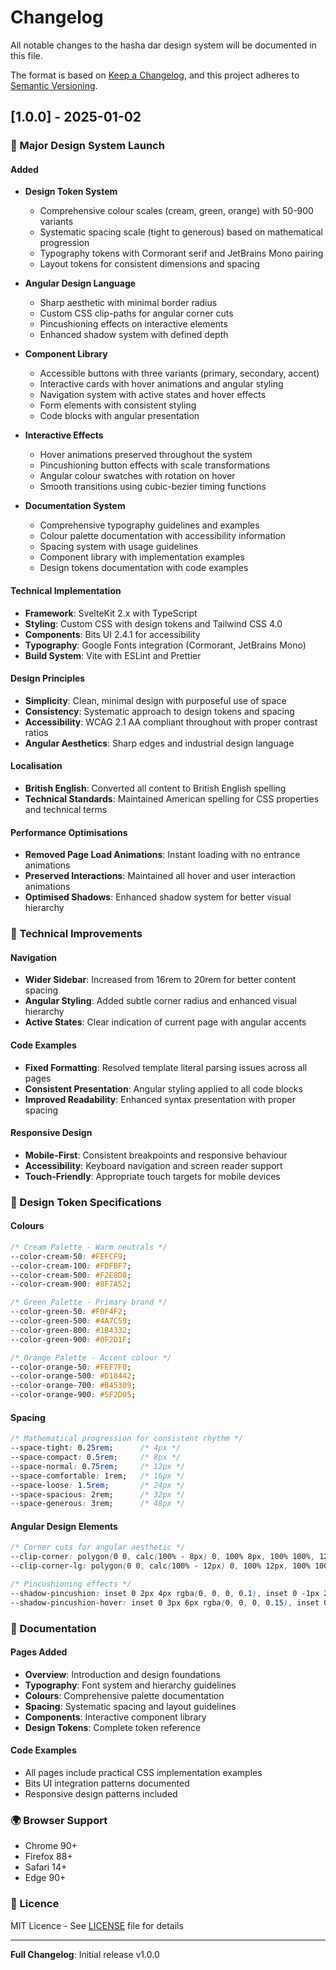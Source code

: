 # Changelog

All notable changes to the hasha dar design system will be documented in this file.

The format is based on [Keep a Changelog](https://keepachangelog.com/en/1.0.0/),
and this project adheres to [Semantic Versioning](https://semver.org/spec/v2.0.0.html).

## [1.0.0] - 2025-01-02

### 🎨 Major Design System Launch

#### Added
- **Design Token System**
  - Comprehensive colour scales (cream, green, orange) with 50-900 variants
  - Systematic spacing scale (tight to generous) based on mathematical progression
  - Typography tokens with Cormorant serif and JetBrains Mono pairing
  - Layout tokens for consistent dimensions and spacing

- **Angular Design Language**
  - Sharp aesthetic with minimal border radius
  - Custom CSS clip-paths for angular corner cuts
  - Pincushioning effects on interactive elements
  - Enhanced shadow system with defined depth

- **Component Library**
  - Accessible buttons with three variants (primary, secondary, accent)
  - Interactive cards with hover animations and angular styling
  - Navigation system with active states and hover effects
  - Form elements with consistent styling
  - Code blocks with angular presentation

- **Interactive Effects**
  - Hover animations preserved throughout the system
  - Pincushioning button effects with scale transformations
  - Angular colour swatches with rotation on hover
  - Smooth transitions using cubic-bezier timing functions

- **Documentation System**
  - Comprehensive typography guidelines and examples
  - Colour palette documentation with accessibility information
  - Spacing system with usage guidelines
  - Component library with implementation examples
  - Design tokens documentation with code examples

#### Technical Implementation
- **Framework**: SvelteKit 2.x with TypeScript
- **Styling**: Custom CSS with design tokens and Tailwind CSS 4.0
- **Components**: Bits UI 2.4.1 for accessibility
- **Typography**: Google Fonts integration (Cormorant, JetBrains Mono)
- **Build System**: Vite with ESLint and Prettier

#### Design Principles
- **Simplicity**: Clean, minimal design with purposeful use of space
- **Consistency**: Systematic approach to design tokens and spacing
- **Accessibility**: WCAG 2.1 AA compliant throughout with proper contrast ratios
- **Angular Aesthetics**: Sharp edges and industrial design language

#### Localisation
- **British English**: Converted all content to British English spelling
- **Technical Standards**: Maintained American spelling for CSS properties and technical terms

#### Performance Optimisations
- **Removed Page Load Animations**: Instant loading with no entrance animations
- **Preserved Interactions**: Maintained all hover and user interaction animations
- **Optimised Shadows**: Enhanced shadow system for better visual hierarchy

### 🔧 Technical Improvements

#### Navigation
- **Wider Sidebar**: Increased from 16rem to 20rem for better content spacing
- **Angular Styling**: Added subtle corner radius and enhanced visual hierarchy
- **Active States**: Clear indication of current page with angular accents

#### Code Examples
- **Fixed Formatting**: Resolved template literal parsing issues across all pages
- **Consistent Presentation**: Angular styling applied to all code blocks
- **Improved Readability**: Enhanced syntax presentation with proper spacing

#### Responsive Design
- **Mobile-First**: Consistent breakpoints and responsive behaviour
- **Accessibility**: Keyboard navigation and screen reader support
- **Touch-Friendly**: Appropriate touch targets for mobile devices

### 🎯 Design Token Specifications

#### Colours
```css
/* Cream Palette - Warm neutrals */
--color-cream-50: #FEFCF9;
--color-cream-100: #FDFBF7;
--color-cream-500: #F2E8D8;
--color-cream-900: #8F7A52;

/* Green Palette - Primary brand */
--color-green-50: #F0F4F2;
--color-green-500: #4A7C59;
--color-green-800: #1B4332;
--color-green-900: #0F2D1F;

/* Orange Palette - Accent colour */
--color-orange-50: #FEF7F0;
--color-orange-500: #D18442;
--color-orange-700: #B45309;
--color-orange-900: #5F2D05;
```

#### Spacing
```css
/* Mathematical progression for consistent rhythm */
--space-tight: 0.25rem;      /* 4px */
--space-compact: 0.5rem;     /* 8px */
--space-normal: 0.75rem;     /* 12px */
--space-comfortable: 1rem;   /* 16px */
--space-loose: 1.5rem;       /* 24px */
--space-spacious: 2rem;      /* 32px */
--space-generous: 3rem;      /* 48px */
```

#### Angular Design Elements
```css
/* Corner cuts for angular aesthetic */
--clip-corner: polygon(0 0, calc(100% - 8px) 0, 100% 8px, 100% 100%, 12px 100%, 0 calc(100% - 8px));
--clip-corner-lg: polygon(0 0, calc(100% - 12px) 0, 100% 12px, 100% 100%, 12px 100%, 0 calc(100% - 12px));

/* Pincushioning effects */
--shadow-pincushion: inset 0 2px 4px rgba(0, 0, 0, 0.1), inset 0 -1px 2px rgba(255, 255, 255, 0.3);
--shadow-pincushion-hover: inset 0 3px 6px rgba(0, 0, 0, 0.15), inset 0 -1px 3px rgba(255, 255, 255, 0.4);
```

### 📖 Documentation

#### Pages Added
- **Overview**: Introduction and design foundations
- **Typography**: Font system and hierarchy guidelines
- **Colours**: Comprehensive palette documentation
- **Spacing**: Systematic spacing and layout guidelines
- **Components**: Interactive component library
- **Design Tokens**: Complete token reference

#### Code Examples
- All pages include practical CSS implementation examples
- Bits UI integration patterns documented
- Responsive design patterns included

### 🌍 Browser Support
- Chrome 90+
- Firefox 88+
- Safari 14+
- Edge 90+

### 📄 Licence
MIT Licence - See [LICENSE](LICENSE) file for details

---

**Full Changelog**: Initial release v1.0.0 
